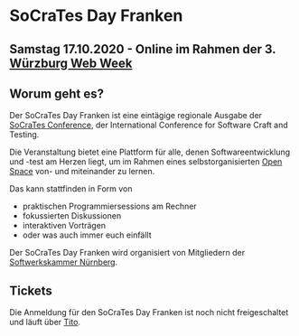 # SoCraTes Day Franken

## Samstag 17.10.2020 - Online im Rahmen der 3. <a href="https://wueww.de/" target="_blank">Würzburg Web Week</a>

## Worum geht es?

Der SoCraTes Day Franken ist eine eintägige regionale Ausgabe
der <a href="https://socrates-conference.de/" target="_blank">SoCraTes Conference</a>, 
der International Conference for Software Craft and Testing.

Die Veranstaltung bietet eine Plattform für alle,
denen Softwareentwicklung und -test am Herzen liegt,
um im Rahmen eines selbstorganisierten <a href="https://agilecoachcamp.org/tiki-index.php?page=OpenSpace" target="_blank">Open Space</a>
von- und miteinander zu lernen.

Das kann stattfinden in Form von
- praktischen Programmiersessions am Rechner
- fokussierten Diskussionen
- interaktiven Vorträgen
- oder was auch immer euch einfällt

Der SoCraTes Day Franken wird organisiert von Mitgliedern
der <a href="https://www.softwerkskammer.org/groups/nuernberg" target="_blank">Softwerkskammer Nürnberg</a>.

## Tickets

Die Anmeldung für den SoCraTes Day Franken ist noch nicht freigeschaltet und läuft
über <a href="https://ti.to/SoCraTesDayFranken/2020" target="_blank">Tito</a>.
